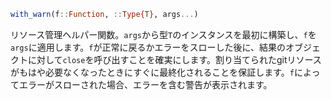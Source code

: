 ```julia
with_warn(f::Function, ::Type{T}, args...)
```

リソース管理ヘルパー関数。`args`から型`T`のインスタンスを最初に構築し、`f`を`args`に適用します。`f`が正常に戻るかエラーをスローした後に、結果のオブジェクトに対して`close`を呼び出すことを確実にします。割り当てられたgitリソースがもはや必要なくなったときにすぐに最終化されることを保証します。`f`によってエラーがスローされた場合、エラーを含む警告が表示されます。

